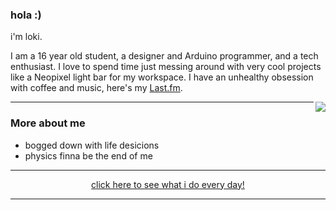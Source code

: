 ### hola :)

i'm loki.

I am a 16 year old student, a designer and Arduino programmer, and a tech enthusiast.
I love to spend time just messing around with very cool projects like a Neopixel light bar for my workspace.
I have an unhealthy obsession with coffee and music, here's my [Last.fm](https://www.last.fm/user/lokidoki_).

<a href="https://discord.com/users/554634482817171466">
   <img src="https://lanyard.cnrad.dev/api/554634482817171466?hideTimestamp=true&idleMessage=UwU" align="right" />
</a>

---

### More about me

* bogged down with life desicions
* physics finna be the end of me

---

<p align="center">
   <a href="https://bit.ly/3h7QTP8" target="_blank" rel="nofollow">
      click here to see what i do every day!
   </a>
</p>

---
